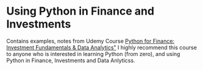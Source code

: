 # Using Python in Finance and Investments 

Contains examples, notes from Udemy Course [Python for Finance: Investment Fundamentals & Data Analytics"](https://www.udemy.com/course/python-for-finance-investment-fundamentals-data-analytics/)
I highly recommend this course to anyone who is interested in learning Python (from zero), and using Python in Finance, Investments and Data Anlyticss. 




